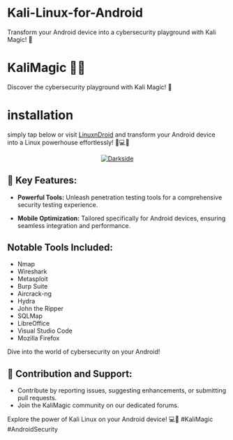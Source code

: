 # Kali-Linux-for-Android
Transform your Android device into a cybersecurity playground with Kali Magic! 🚀
# KaliMagic 🎩🔐

Discover the cybersecurity playground with Kali Magic! 🚀
# installation
simply tap below or visit [LinuxnDroid](https://github.com/AryanVBW/LinuxDroid) and transform your Android device into a Linux powerhouse effortlessly! 🚀💻📱
<p align="center">  
   <a href="https://github.com/AryanVBW/LinuxDroid/tree/main#linuxdroid">
<img src="https://github.com/AryanVBW/ParrotSecurityOsForAndroid/releases/download/Gif/visithere.gif" alt="Darkside"></a></p>

## 🌟 Key Features:

- **Powerful Tools:** Unleash penetration testing tools for a comprehensive security testing experience.

- **Mobile Optimization:** Tailored specifically for Android devices, ensuring seamless integration and performance.

## Notable Tools Included:
- Nmap
- Wireshark
- Metasploit
- Burp Suite
- Aircrack-ng
- Hydra
- John the Ripper
- SQLMap
- LibreOffice
- Visual Studio Code
- Mozilla Firefox

Dive into the world of cybersecurity on your Android!

## 🤝 Contribution and Support:

- Contribute by reporting issues, suggesting enhancements, or submitting pull requests.
- Join the KaliMagic community on our dedicated forums.

Explore the power of Kali Linux on your Android device! 💻📱 #KaliMagic #AndroidSecurity
